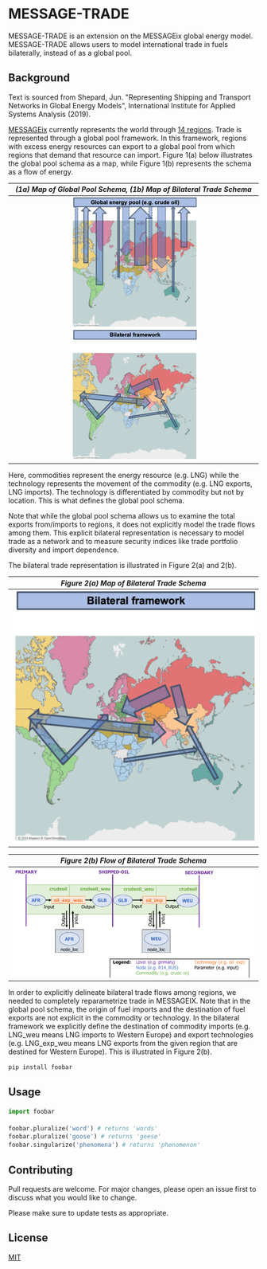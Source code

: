 # MESSAGE-TRADE

MESSAGE-TRADE is an extension on the MESSAGEix global energy model. MESSAGE-TRADE allows users to model international trade in fuels bilaterally, instead of as a global pool.

## Background
Text is sourced from Shepard, Jun. "Representing Shipping and Transport Networks in Global Energy Models", International Institute for Applied Systems Analysis (2019).

[MESSAGEix](https://github.com/iiasa/message_ix) currently represents the world through [14 regions](http://www.iiasa.ac.at/web/home/research/researchPrograms/Energy/MESSAGE-model-regions.en.html). Trade is represented through a global pool framework. In this framework, regions with excess energy resources can export to a global pool from which regions that demand that resource can import. Figure 1(a) below illustrates the global pool schema as a map, while Figure 1(b) represents the schema as a flow of energy. 

|*(1a) Map of Global Pool Schema, (1b) Map of Bilateral Trade Schema*|
|:--:| 
|![](images/global_pool_map2.png) ![](images/bilateral_map2.png)|

Here, commodities represent the energy resource (e.g. LNG) while the technology represents the movement of the commodity (e.g. LNG exports, LNG imports). The technology is differentiated by commodity but not by location. This is what defines the global pool schema.

Note that while the global pool schema allows us to examine the total exports from/imports to regions, it does not explicitly model the trade flows among them. This explicit bilateral representation is necessary to model trade as a network and to measure security indices like trade portfolio diversity and import dependence.

The bilateral trade representation is illustrated in Figure 2(a) and 2(b). 

|*Figure 2(a) Map of Bilateral Trade Schema*|
|:--:| 
|![](images/bilateral_map.png)|

|*Figure 2(b) Flow of Bilateral Trade Schema*|
|:--:|
|![](images/bilateral_flow.png)|

In order to explicitly delineate bilateral trade flows among regions, we needed to completely reparametrize trade in MESSAGEIX. Note that in the global pool schema, the origin of fuel imports and the destination of fuel exports are not explicit in the commodity or technology. In the bilateral framework we explicitly define the destination of commodity imports (e.g. LNG_weu means LNG imports to Western Europe) and export technologies (e.g. LNG_exp_weu means LNG exports from the given region that are destined for Western Europe). This is illustrated in Figure 2(b). 



```bash
pip install foobar
```

## Usage

```python
import foobar

foobar.pluralize('word') # returns 'words'
foobar.pluralize('goose') # returns 'geese'
foobar.singularize('phenomena') # returns 'phenomenon'
```

## Contributing
Pull requests are welcome. For major changes, please open an issue first to discuss what you would like to change.

Please make sure to update tests as appropriate.

## License
[MIT](https://choosealicense.com/licenses/mit/)